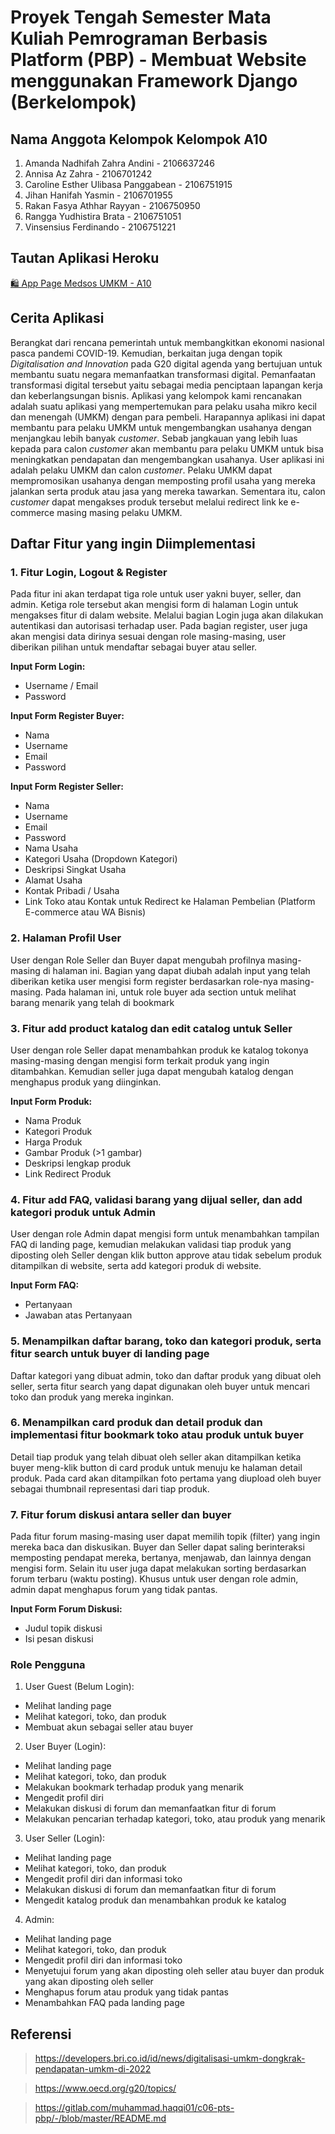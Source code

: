 # Proyek Tengah Semester Mata Kuliah Pemrograman Berbasis Platform (PBP) - Membuat Website menggunakan Framework Django (Berkelompok)
## Nama Anggota Kelompok Kelompok A10
1. Amanda Nadhifah Zahra Andini - 2106637246
2. Annisa Az Zahra - 2106701242
3. Caroline Esther Ulibasa Panggabean - 2106751915
4. Jihan Hanifah Yasmin - 2106701955
5. Rakan Fasya Athhar Rayyan - 2106750950
6. Rangga Yudhistira Brata - 2106751051
7. Vinsensius Ferdinando - 2106751221

## Tautan Aplikasi Heroku
[🛍 App Page Medsos UMKM - A10](https://medsos-umkm.herokuapp.com/)

## Cerita Aplikasi
Berangkat dari rencana pemerintah untuk membangkitkan ekonomi nasional pasca pandemi COVID-19. Kemudian, berkaitan juga dengan topik *Digitalisation and Innovation* pada G20 digital agenda yang bertujuan untuk membantu suatu negara memanfaatkan transformasi digital. Pemanfaatan transformasi digital tersebut yaitu sebagai media penciptaan lapangan kerja dan keberlangsungan bisnis. Aplikasi yang kelompok kami rencanakan adalah suatu aplikasi yang mempertemukan para pelaku usaha mikro kecil dan menengah (UMKM) dengan para pembeli. Harapannya aplikasi ini dapat membantu para pelaku UMKM untuk mengembangkan usahanya dengan menjangkau lebih banyak *customer*. Sebab jangkauan yang lebih luas kepada para calon *customer* akan membantu para pelaku UMKM untuk bisa meningkatkan pendapatan dan mengembangkan usahanya.
User aplikasi ini adalah pelaku UMKM dan calon *customer*. Pelaku UMKM dapat mempromosikan usahanya dengan memposting profil usaha yang mereka jalankan serta produk atau jasa yang mereka tawarkan. Sementara itu, calon *customer* dapat mengakses produk tersebut melalui redirect link ke e-commerce masing masing pelaku UMKM. 

	
## Daftar Fitur yang ingin Diimplementasi
### 1. Fitur Login, Logout & Register
Pada fitur ini akan terdapat tiga role untuk user yakni buyer, seller, dan admin. Ketiga role tersebut akan mengisi form di halaman Login untuk mengakses fitur di dalam website. Melalui bagian Login juga akan dilakukan autentikasi dan autorisasi terhadap user. Pada bagian register, user juga akan mengisi data dirinya sesuai dengan role masing-masing, user diberikan pilihan untuk mendaftar sebagai buyer atau seller. 

**Input Form Login:**
- Username / Email
- Password

**Input Form Register Buyer:**
- Nama
- Username
- Email
- Password

**Input Form Register Seller:**
- Nama
- Username
- Email
- Password
- Nama Usaha
- Kategori Usaha (Dropdown Kategori)
- Deskripsi Singkat Usaha
- Alamat Usaha 
- Kontak Pribadi / Usaha
- Link Toko atau Kontak untuk Redirect ke Halaman Pembelian (Platform E-commerce atau WA Bisnis)


### 2. Halaman Profil User
User dengan Role Seller dan Buyer dapat mengubah profilnya masing-masing di halaman ini. Bagian yang dapat diubah adalah input yang telah diberikan ketika user mengisi form register berdasarkan role-nya masing-masing. Pada halaman ini, untuk role buyer ada section untuk melihat barang menarik yang telah di bookmark

### 3. Fitur add product katalog dan edit catalog untuk Seller
User dengan role Seller dapat menambahkan produk ke katalog tokonya masing-masing dengan mengisi form terkait produk yang ingin ditambahkan. Kemudian seller juga dapat mengubah katalog dengan menghapus produk yang diinginkan.

**Input Form Produk:**
- Nama Produk
- Kategori Produk
- Harga Produk
- Gambar Produk (>1 gambar)
- Deskripsi lengkap produk
- Link Redirect Produk

### 4. Fitur add FAQ, validasi barang yang dijual seller, dan add kategori produk untuk Admin
User dengan role Admin dapat mengisi form untuk menambahkan tampilan FAQ di landing page, kemudian melakukan validasi tiap produk yang diposting oleh Seller dengan klik button approve atau tidak sebelum produk ditampilkan di website, serta add kategori produk di website.

**Input Form FAQ:**
- Pertanyaan
- Jawaban atas Pertanyaan

### 5. Menampilkan daftar barang, toko dan kategori produk, serta fitur search untuk buyer di landing page
Daftar kategori yang dibuat admin, toko dan daftar produk yang dibuat oleh seller, serta fitur search yang dapat digunakan oleh buyer untuk mencari toko dan produk yang mereka inginkan.

### 6. Menampilkan card produk dan detail produk dan implementasi fitur bookmark toko atau produk untuk buyer
Detail tiap produk yang telah dibuat oleh seller akan ditampilkan ketika buyer meng-klik button di card produk untuk menuju ke halaman detail produk. Pada card akan ditampilkan foto pertama yang diupload oleh buyer sebagai thumbnail representasi dari tiap produk.

### 7. Fitur forum diskusi antara seller dan buyer
Pada fitur forum masing-masing user dapat memilih topik (filter) yang ingin mereka baca dan diskusikan. Buyer dan Seller dapat saling berinteraksi memposting pendapat mereka, bertanya, menjawab, dan lainnya dengan mengisi form. Selain itu user juga dapat melakukan sorting berdasarkan forum terbaru (waktu posting). Khusus untuk user dengan role admin, admin dapat menghapus forum yang tidak pantas. 

**Input Form Forum Diskusi:**
- Judul topik diskusi
- Isi pesan diskusi

### Role Pengguna
1. User Guest (Belum Login):
- Melihat landing page
- Melihat kategori, toko, dan produk
- Membuat akun sebagai seller atau buyer

2. User Buyer (Login):
- Melihat landing page
- Melihat kategori, toko, dan produk
- Melakukan bookmark terhadap produk yang menarik
- Mengedit profil diri
- Melakukan diskusi di forum dan memanfaatkan fitur di forum
- Melakukan pencarian terhadap kategori, toko, atau produk yang menarik

3. User Seller (Login):
- Melihat landing page
- Melihat kategori, toko, dan produk
- Mengedit profil diri dan informasi toko 
- Melakukan diskusi di forum dan memanfaatkan fitur di forum
- Mengedit katalog produk dan menambahkan produk ke katalog

4. Admin:
- Melihat landing page
- Melihat kategori, toko, dan produk
- Mengedit profil diri dan informasi toko 
- Menyetujui forum yang akan diposting oleh seller atau buyer dan produk yang akan diposting oleh seller
- Menghapus forum atau produk yang tidak pantas
- Menambahkan FAQ pada landing page

## Referensi
> https://developers.bri.co.id/id/news/digitalisasi-umkm-dongkrak-pendapatan-umkm-di-2022

> https://www.oecd.org/g20/topics/

> https://gitlab.com/muhammad.haqqi01/c06-pts-pbp/-/blob/master/README.md



